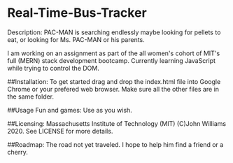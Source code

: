 # Real-Time-Bus-Tracker
Description:
PAC-MAN is searching endlessly maybe looking for pellets to eat, or looking for Ms. PAC-MAN or his parents.

I am working on an assignment as part of the all women's cohort of MIT's full (MERN) stack development bootcamp. Currently learning JavaScript while trying to control the DOM.

##Installation:
To get started drag and drop the index.html file into Google Chrome or your prefered web browser. Make sure all the other files are in the same folder.

##Usage Fun and games: 
Use as you wish.

##Licensing: 
Massachusetts Institute of Technology (MIT) (C)John Williams 2020. See LICENSE for more details.

##Roadmap:
The road not yet traveled. I hope to help him find a friend or a cherry.
